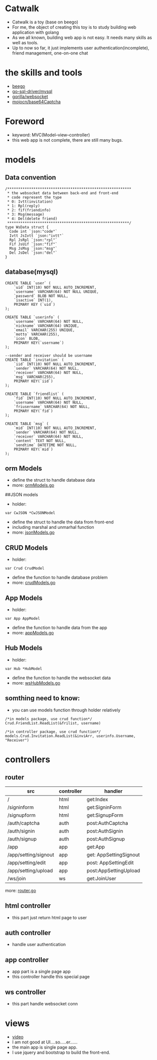 # Catwalk
* Catwalk is a toy (base on beego)
* For me, the object of creating this toy is to study building web application with golang
* As we all known, building web app is not easy. It needs many skills as well as tools.
* Up to now so far, it just implements user authentication(incomplete),  friend management, one-on-one chat

# the skills and tools
* [beego](github.com/astaxie/beego)
* [go-sql-driver/mysql](github.com/go-sql-driver/mysql)
* [gorilla/websocket](github.com/gorilla/websocket)
* [mojocn/base64Captcha](github.com/mojocn/base64Captcha)

# Foreword
* keyword: MVC(Model–view–controller)
* this web app is not complete, there are still many bugs.

# models
## Data convention
```golang
/*********************************************************
 * the websocket data between back-end and front-end
 * code represent the type
 * 0: Ivtt(invitation)
 * 1: Rpl(reply)
 * 2: fif(friendinfo)
 * 3: Msg(message)
 * 4: Del(delete friend)
 ********************************************************/
type WsData struct {
  Code int `json:"code"`
  Ivtt JsIvtt `json:"ivtt"`
  Rpl JsRpl `json:"rpl"`
  Fif JsUif `json:"fif"`
  Msg JsMsg `json:"msg"`
  Del JsDel `json:"del"`
}

```

## database(mysql)
```mysql
CREATE TABLE `user` (
	`uid` INT(10) NOT NULL AUTO_INCREMENT,
	`username` VARCHAR(64) NOT NULL UNIQUE,
	`password` BLOB NOT NULL,
	`isactive` INT(1),
	PRIMARY KEY (`uid`)
);

CREATE TABLE `userinfo` (
	`username` VARCHAR(64) NOT NULL,
	`nickname` VARCHAR(64) UNIQUE,
	`email` VARCHAR(255) UNIQUE,
	`motto` VARCHAR(255),
	`icon` BLOB,
	PRIMARY KEY(`username`)
);

--sender and receiver should be username
CREATE TABLE `invitation` (
	`iid` INT(10) NOT NULL AUTO_INCREMENT,
	`sender` VARCHAR(64) NOT NULL,
	`receiver` VARCHAR(64) NOT NULL,
	`msg` VARCHAR(255),
	PRIMARY KEY(`iid`)
);

CREATE TABLE `friendlist` (
	`fid` INT(10) NOT NULL AUTO_INCREMENT,
	`username` VARCHAR(64) NOT NULL,
	`friusername` VARCHAR(64) NOT NULL,
	PRIMARY KEY(`fid`)
);

CREATE TABLE `msg` (
	`mid` INT(10) NOT NULL AUTO_INCREMENT,
	`sender` VARCHAR(64) NOT NULL,
	`receiver` VARCHAR(64) NOT NULL,
	`content` TEXT NOT NULL,
	`sendtime` DATETIME NOT NULL,
	PRIMARY KEY(`mid`) 
);
```
## orm Models
* define the struct to handle database data
* more: [ormModels.go](models/ormModels.go)

##JSON models
* holder: 
```golang
var CwJSON *CwJSONModel
```
* define the struct to handle the data from front-end
* including marshal and unmarhal function
* more: [jsonModels.go](models/jsonModels.go)

## CRUD Models
* holder:
```golang
var Crud CrudModel
```
* define the function to handle database problem
* more: [crudModels.go](models/crudModels.go)

## App Models
* holder:
```golang
var App AppModel
```
* define the function to handle data from the app
* more: [appModels.go](models/appModels.go)

## Hub Models
* holder:
```golang
var Hub *HubModel
```
* define the function to handle the websocket data
* more: [wsHubModels.go](models/wsHubModels.go)

## somthing need to know:
* you can use models function through  holder relatively
```golang
/*in models package, use crud function*/
Crud.FriendList.ReadList(&frilist, username)

/*in controller package, use crud function*/
models.Crud.Invitation.ReadList(&inviArr, userinfo.Username, "Receiver")
```

# controllers
## router
| src | controller | handler |
|----|----|---|
| / | html | get:Index |
| /signinform | html | get:SigninForm |
| /signupform | html | get:SignupForm |
| /auth/captcha | auth | post:AuthCaptcha |
| /auth/signin | auth | post:AuthSignin |
| /auth/signup | auth | post:AuthSignup |
| /app | app | get:App |
| /app/setting/signout | app | get: AppSettingSignout |
| /app/setting/edit | app | post: AppSettingEdit |
| /app/setting/upload | app | post:AppSettingUpload |
| /ws/join | ws | get:JoinUser |

more: [router.go](routers/router.go)


## html controller
* this part just return html page to user
 
## auth controller
* handle user authentication

## app controller
* app part is a single page app
* this controller handle this special page 

## ws controller
* this part handle websocket conn

# views
* [video](https://www.bilibili.com/video/av59747476/)
* I am not good at UI....so.....er......
* the main app is single page app.
* I use  jquery and bootstrap to build the front-end.




































